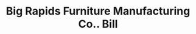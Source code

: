 ---
doi: 10.7916/D81274NV
date_other: '1890'
date_other_textual: 1890-1899
form: printed ephemera
genre:
- Invoices
name:
- Big Rapids Furniture Manufacturing Co.
object_in_context_url: https://biggert.cul.columbia.edu/items/view/ave_biggert_00602
subject_hierarchical_geographic:
- Big Rapids, Michigan, United States
subject_name:
- Big Rapids Furniture Manufacturing Co.
title: Big Rapids Furniture Manufacturing Co.. Bill
sort_title: Big Rapids Furniture Manufacturing Co.. Bill
call_number: ave_biggert_00602
coordinates:
- 43.698055555555555,-85.48361111111112
pid: ave_biggert_00602
identifiers: ave_biggert_00602
thumbnail: https://derivativo-3.library.columbia.edu/iiif/2/ldpd:343676/full/!256,256/0/native.jpg
permalink: "/items/ave_biggert_00602/"
layout: iiif-image-page
---